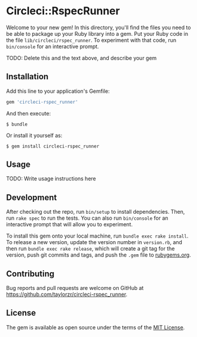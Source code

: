 # Circleci::RspecRunner

Welcome to your new gem! In this directory, you'll find the files you need to be able to package up your Ruby library into a gem. Put your Ruby code in the file `lib/circleci/rspec_runner`. To experiment with that code, run `bin/console` for an interactive prompt.

TODO: Delete this and the text above, and describe your gem

## Installation

Add this line to your application's Gemfile:

```ruby
gem 'circleci-rspec_runner'
```

And then execute:

    $ bundle

Or install it yourself as:

    $ gem install circleci-rspec_runner

## Usage

TODO: Write usage instructions here

## Development

After checking out the repo, run `bin/setup` to install dependencies. Then, run `rake spec` to run the tests. You can also run `bin/console` for an interactive prompt that will allow you to experiment.

To install this gem onto your local machine, run `bundle exec rake install`. To release a new version, update the version number in `version.rb`, and then run `bundle exec rake release`, which will create a git tag for the version, push git commits and tags, and push the `.gem` file to [rubygems.org](https://rubygems.org).

## Contributing

Bug reports and pull requests are welcome on GitHub at https://github.com/taylorzr/circleci-rspec_runner.


## License

The gem is available as open source under the terms of the [MIT License](http://opensource.org/licenses/MIT).

